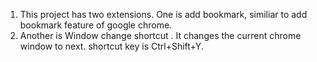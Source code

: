
1. This project has two extensions. One is add bookmark, similiar to add bookmark feature of google chrome.
2. Another is Window change shortcut . It changes the current chrome window to next. shortcut key is Ctrl+Shift+Y.